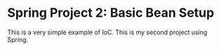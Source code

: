 # Spring Project 2: Basic Bean Setup
This is a very simple example of IoC. This is my second project using Spring.
